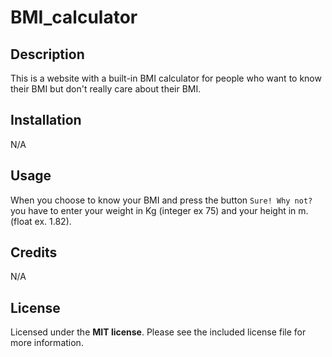 # BMI_calculator

## Description

This is a website with a built-in BMI calculator for people who want to know their BMI but don't really care about their BMI.

## Installation

N/A

## Usage

When you choose to know your BMI and press the button `Sure! Why not?` you have to enter your weight in Kg (integer ex 75) and your height in m. (float ex. 1.82).

## Credits

N/A

## License

Licensed under the **MIT license**. Please see the included license file for more information.


